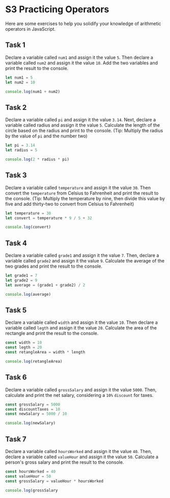 # S3 Practicing Operators

Here are some exercises to help you solidify your knowledge of arithmetic operators in JavaScript.

## Task 1

Declare a variable called `num1` and assign it the value `5`.
Then declare a variable called `num2` and assign it the value `10`.
Add the two variables and print the result to the console.

```js
let num1 = 5
let num2 = 10

console.log(num1 + num2)
```

## Task 2

Declare a variable called `pi` and assign it the value `3.14`.
Next, declare a variable called radius and assign it the value `5`.
Calculate the length of the circle based on the radius and print to the console.
(Tip: Multiply the radius by the value of `pi` and the number two)

```js
let pi = 3.14
let radius = 5

console.log(2 * radius * pi)
```

## Task 3

Declare a variable called `temperature` and assign it the value `30`.
Then convert the `temperature` from Celsius to Fahrenheit and print the result to the console.
(Tip: Multiply the temperature by nine, then divide this value by five and add thirty-two to convert from Celsius to Fahrenheit)

```js
let temperature = 30
let convert = temperature * 9 / 5 + 32

console.log(convert)
```

## Task 4

Declare a variable called `grade1` and assign it the value `7`.
Then, declare a variable called `grade2` and assign it the value `9`.
Calculate the average of the two grades and print the result to the console.

```js
let grade1 = 7
let grade2 = 9
let average = (grade1 + grade2) / 2

console.log(average)
```

## Task 5

Declare a variable called `width` and assign it the value `10`.
Then declare a variable called `legth` and assign it the value `20`.
Calculate the area of the rectangle and print the result to the console.

```js
const width = 10
const legth = 20
const retangleArea = width * length

console.log(retangleArea)
```

## Task 6

Declare a variable called `grossSalary` and assign it the value `5000`.
Then, calculate and print the net salary, considering a `10%` `discount` for taxes.

```js
const grossSalary = 5000
const discountTaxes = 10
const newSalary = 5000 / 10

console.log(newSalary)
```

## Task 7

Declare a variable called `hoursWorked` and assign it the value `40`.
Then, declare a variable called `valueHour` and assign it the value `50`.
Calculate a person's gross salary and print the result to the console.

```js
const hoursWorked = 40
const valueHour = 50
const grossSalary = valueHour * hoursWorked

console.log(grossSalary
```